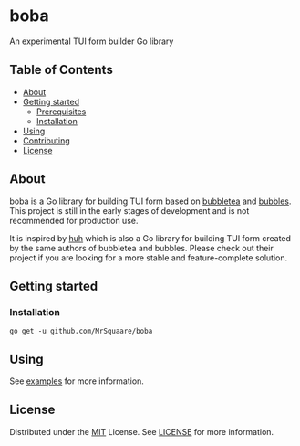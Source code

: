# boba
An experimental TUI form builder Go library

## Table of Contents

- [About](#about)
- [Getting started](#getting-started)
  - [Prerequisites](#prerequisites)
  - [Installation](#installation)
- [Using](#using)
- [Contributing](#contributing)
- [License](#license)

## About

boba is a Go library for building TUI form based on [bubbletea](https://github.com/charmbracelet/bubbletea) and [bubbles](https://github.com/charmbracelet/bubbles). This project is still in the early stages of development and is not recommended for production use.

It is inspired by [huh](https://github.com/charmbracelet/huh) which is also a Go library for building TUI form created by the same authors of bubbletea and bubbles.
Please check out their project if you are looking for a more stable and feature-complete solution.

## Getting started

### Installation

```shell script
go get -u github.com/MrSquaare/boba
```

## Using

See [examples](examples) for more information.

## License

Distributed under the [MIT](https://choosealicense.com/licenses/mit/) License.
See [LICENSE](LICENSE) for more information.
